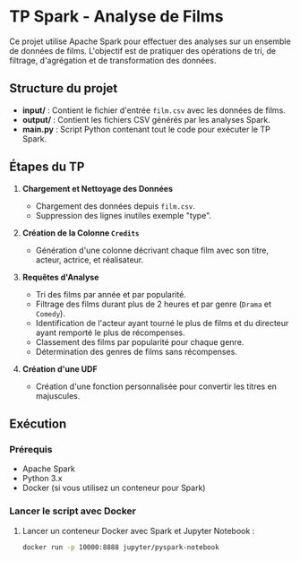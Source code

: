 # TP Spark - Analyse de Films

Ce projet utilise Apache Spark pour effectuer des analyses sur un ensemble de données de films. L'objectif est de pratiquer des opérations de tri, de filtrage, d'agrégation et de transformation des données.

## Structure du projet

- **input/** : Contient le fichier d'entrée `film.csv` avec les données de films.
- **output/** : Contient les fichiers CSV générés par les analyses Spark.
- **main.py** : Script Python contenant tout le code pour exécuter le TP Spark.

## Étapes du TP

1. **Chargement et Nettoyage des Données**
   - Chargement des données depuis `film.csv`.
   - Suppression des lignes inutiles exemple "type".

2. **Création de la Colonne `Credits`**
   - Génération d'une colonne décrivant chaque film avec son titre, acteur, actrice, et réalisateur.

3. **Requêtes d'Analyse**
   - Tri des films par année et par popularité.
   - Filtrage des films durant plus de 2 heures et par genre (`Drama` et `Comedy`).
   - Identification de l'acteur ayant tourné le plus de films et du directeur ayant remporté le plus de récompenses.
   - Classement des films par popularité pour chaque genre.
   - Détermination des genres de films sans récompenses.

4. **Création d'une UDF**
   - Création d'une fonction personnalisée pour convertir les titres en majuscules.

## Exécution

### Prérequis

- Apache Spark
- Python 3.x
- Docker (si vous utilisez un conteneur pour Spark)

### Lancer le script avec Docker

1. Lancer un conteneur Docker avec Spark et Jupyter Notebook :
   ```bash
   docker run -p 10000:8888 jupyter/pyspark-notebook
